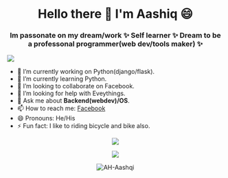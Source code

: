 <h1 align="center">
Hello there 👋 I'm Aashiq 😄
</h1>
<h3 align="center">
Im passonate on my dream/work ✨ Self learner ✨ Dream to be a professonal programmer(web dev/tools maker) ✨
</h3>

<img src="https://komarev.com/ghpvc/?username=AH-Aasiq&label=Profile%20views&color=0e75b6&style=flat">							 

- 🔭 I’m currently working on Python(django/flask).
- 🌱 I’m currently learning Python.
- 👯 I’m looking to collaborate on Facebook.
- 🤔 I’m looking for help with Eveythings.
- 💬 Ask me about **Backend(webdev)/OS**.
- 📫 How to reach me: [Facebook](https://www.facebook.com/alachi.asiek)
- 😄 Pronouns: He/His
- ⚡ Fun fact: I like to riding bicycle and bike also.

<p align="center">
<img src="https://github-readme-stats.vercel.app/api/top-langs?username=AH-Aashiq&show_icons=true&locale=en&layout=compact">
</p>


<p align="center">
<img src="https://github-readme-stats.vercel.app/api?username=AH-Aashiq&&show_icons=true&title_color=blue&icon_color=bb2acf&text_color=000&bg_color=fff">
</p>

<p align="center">
<img align="center" src="https://camo.githubusercontent.com/7ce1610b84d7ebb5911abf0e8875d955855b37590f9560c400bac3b375651f02/68747470733a2f2f6769746875622d726561646d652d73747265616b2d73746174732e6865726f6b756170702e636f6d2f3f757365723d6d646d617275667361726b6572267468656d653d6461726b" alt="AH-Aashqi" data-canonical-src="https://github-readme-streak-stats.herokuapp.com/?user=AH-Aashiq&amp;theme=dark" style="max-width: 100%;">
 </p>
